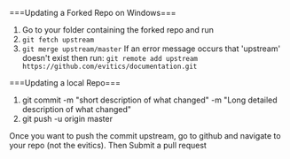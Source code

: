 ===Updating a Forked Repo on Windows===
  1) Go to your folder containing the forked repo and run
  2) ```git fetch upstream```
  3) ```git merge upstream/master```
  If an error message occurs that 'upstream' doesn't exist then run: 
  ```git remote add upstream https://github.com/evitics/documentation.git```
  
===Updating a local Repo===
  1) git commit -m "short description of what changed" -m "Long detailed description of what changed"
  2) git push -u origin master

Once you want to push the commit upstream, go to github and navigate to your repo (not the evitics). 
Then Submit a pull request
